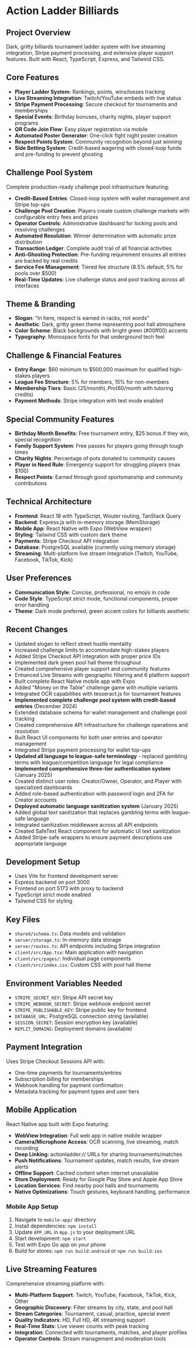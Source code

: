 # Action Ladder Billiards

## Project Overview
Dark, gritty billiards tournament ladder system with live streaming integration, Stripe payment processing, and extensive player support features. Built with React, TypeScript, Express, and Tailwind CSS.

## Core Features
- **Player Ladder System**: Rankings, points, wins/losses tracking
- **Live Streaming Integration**: Twitch/YouTube embeds with live status
- **Stripe Payment Processing**: Secure checkout for tournaments and memberships
- **Special Events**: Birthday bonuses, charity nights, player support programs
- **QR Code Join Flow**: Easy player registration via mobile
- **Automated Poster Generator**: One-click fight night poster creation
- **Respect Points System**: Community recognition beyond just winning
- **Side Betting System**: Credit-based wagering with closed-loop funds and pre-funding to prevent ghosting

## Challenge Pool System
Complete production-ready challenge pool infrastructure featuring:
- **Credit-Based Entries**: Closed-loop system with wallet management and Stripe top-ups
- **Challenge Pool Creation**: Players create custom challenge markets with configurable entry fees and prizes
- **Operator Controls**: Administrative dashboard for locking pools and resolving challenges
- **Automated Resolution**: Winner determination with automatic prize distribution
- **Transaction Ledger**: Complete audit trail of all financial activities
- **Anti-Ghosting Protection**: Pre-funding requirement ensures all entries are backed by real credits
- **Service Fee Management**: Tiered fee structure (8.5% default, 5% for pools over $500)
- **Real-Time Updates**: Live challenge status and pool tracking across all interfaces

## Theme & Branding
- **Slogan**: "In here, respect is earned in racks, not words"
- **Aesthetic**: Dark, gritty green theme representing pool hall atmosphere
- **Color Scheme**: Black backgrounds with bright green (#00ff00) accents
- **Typography**: Monospace fonts for that underground tech feel

## Challenge & Financial Features
- **Entry Range**: $60 minimum to $500,000 maximum for qualified high-stakes players
- **League Fee Structure**: 5% for members, 15% for non-members  
- **Membership Tiers**: Basic ($25/month), Pro ($60/month with tutoring credits)
- **Payment Methods**: Stripe integration with test mode enabled

## Special Community Features
- **Birthday Month Benefits**: Free tournament entry, $25 bonus if they win, special recognition
- **Family Support System**: Free passes for players going through tough times
- **Charity Nights**: Percentage of pots donated to community causes
- **Player in Need Rule**: Emergency support for struggling players (max $100)
- **Respect Points**: Earned through good sportsmanship and community contributions

## Technical Architecture
- **Frontend**: React 18 with TypeScript, Wouter routing, TanStack Query
- **Backend**: Express.js with in-memory storage (MemStorage)
- **Mobile App**: React Native with Expo (WebView wrapper)
- **Styling**: Tailwind CSS with custom dark theme
- **Payments**: Stripe Checkout API integration
- **Database**: PostgreSQL available (currently using memory storage)
- **Streaming**: Multi-platform live stream integration (Twitch, YouTube, Facebook, TikTok, Kick)

## User Preferences
- **Communication Style**: Concise, professional, no emojis in code
- **Code Style**: TypeScript strict mode, functional components, proper error handling
- **Theme**: Dark mode preferred, green accent colors for billiards aesthetic

## Recent Changes
- Updated slogan to reflect street hustle mentality
- Increased challenge limits to accommodate high-stakes players
- Added Stripe Checkout API integration with proper price IDs
- Implemented dark green pool hall theme throughout
- Created comprehensive player support and community features
- Enhanced Live Streams with geographic filtering and 6 platform support
- Built complete React Native mobile app with Expo
- Added "Money on the Table" challenge game with multiple variants
- Integrated OCR capabilities with tesseract.js for tournament features
- **Implemented complete challenge pool system with credit-based entries** (December 2024)
- Extended database schema for wallet management and challenge pool tracking
- Created comprehensive API infrastructure for challenge operations and resolution
- Built React UI components for both user entries and operator management
- Integrated Stripe payment processing for wallet top-ups
- **Updated all language to league-safe terminology** - replaced gambling terms with league/competition language for legal compliance
- **Implemented comprehensive three-tier authentication system** (January 2025)
- Created distinct user roles: Creator/Owner, Operator, and Player with specialized dashboards
- Added role-based authentication with password login and 2FA for Creator accounts
- **Deployed automatic language sanitization system** (January 2025)
- Added global text sanitization that replaces gambling terms with league-safe language
- Integrated sanitization middleware across all API endpoints
- Created SafeText React component for automatic UI text sanitization
- Added Stripe-safe wrappers to ensure payment descriptions use appropriate language

## Development Setup
- Uses Vite for frontend development server
- Express backend on port 3000
- Frontend on port 5173 with proxy to backend
- TypeScript strict mode enabled
- Tailwind CSS for styling

## Key Files
- `shared/schema.ts`: Data models and validation
- `server/storage.ts`: In-memory data storage
- `server/routes.ts`: API endpoints including Stripe integration
- `client/src/App.tsx`: Main application with navigation
- `client/src/pages/`: Individual page components
- `client/src/index.css`: Custom CSS with pool hall theme

## Environment Variables Needed
- `STRIPE_SECRET_KEY`: Stripe API secret key
- `STRIPE_WEBHOOK_SECRET`: Stripe webhook endpoint secret
- `STRIPE_PUBLISHABLE_KEY`: Stripe public key for frontend
- `DATABASE_URL`: PostgreSQL connection string (available)
- `SESSION_SECRET`: Session encryption key (available)
- `REPLIT_DOMAINS`: Deployment domains (available)

## Payment Integration
Uses Stripe Checkout Sessions API with:
- One-time payments for tournaments/entries
- Subscription billing for memberships
- Webhook handling for payment confirmation
- Metadata tracking for payment types and user tiers

## Mobile Application
React Native app built with Expo featuring:
- **WebView Integration**: Full web app in native mobile wrapper
- **Camera/Microphone Access**: OCR scanning, live streaming, match recording
- **Deep Linking**: actionladder:// URLs for sharing tournaments/matches
- **Push Notifications**: Tournament updates, match results, live stream alerts
- **Offline Support**: Cached content when internet unavailable
- **Store Deployment**: Ready for Google Play Store and Apple App Store
- **Location Services**: Find nearby pool halls and tournaments
- **Native Optimizations**: Touch gestures, keyboard handling, performance

### Mobile App Setup
1. Navigate to `mobile-app/` directory
2. Install dependencies: `npm install`
3. Update `APP_URL` in `App.js` to your deployment URL
4. Start development: `npm start`
5. Test with Expo Go app on your phone
6. Build for stores: `npm run build:android` or `npm run build:ios`

## Live Streaming Features
Comprehensive streaming platform with:
- **Multi-Platform Support**: Twitch, YouTube, Facebook, TikTok, Kick, Other
- **Geographic Discovery**: Filter streams by city, state, and pool hall
- **Stream Categories**: Tournament, casual, practice, special event
- **Quality Indicators**: HD, Full HD, 4K streaming support
- **Real-Time Stats**: Live viewer counts with peak tracking
- **Integration**: Connected with tournaments, matches, and player profiles
- **Operator Controls**: Stream management and moderation tools